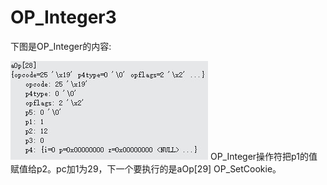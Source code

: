 # OP_Integer3
下图是OP_Integer的内容:

 ![]( 4-5-32.jpg)
OP_Integer操作符把p1的值赋值给p2。pc加1为29，下一个要执行的是aOp[29] OP_SetCookie。
